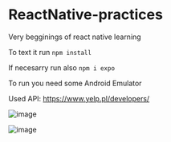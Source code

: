 # ReactNative-practices
Very begginings of react native learning

To text it run ```npm install```

If necesarry run also ```npm i expo```

To run you need some Android Emulator

Used API: https://www.yelp.pl/developers/

![image](https://user-images.githubusercontent.com/25534031/117005240-4cbfe780-ace7-11eb-896d-f6aab40d7cb9.png)

![image](https://user-images.githubusercontent.com/25534031/117005324-63663e80-ace7-11eb-95e2-178cec3e6ada.png)

